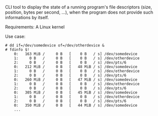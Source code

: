 
CLI tool to display the state of a running program's file descriptors (size, position, bytes per second, ...), when the program does not provide such informations by itself.

Requirements: A Linux kernel

Use case:

    # dd if=/dev/somedevice of=/dev/otherdevice &
    # fdinfo $!
        0:   163 MiB /     0 B   [    0 B   / s] /dev/somedevice
        1:     0 B   /     0 B   [    0 B   / s] /dev/otherdevice
        2:     0 B   /     0 B   [    0 B   / s] /dev/pts/6
        0:   212 MiB /     0 B   [   48 MiB / s] /dev/somedevice
        1:     0 B   /     0 B   [    0 B   / s] /dev/otherdevice
        2:     0 B   /     0 B   [    0 B   / s] /dev/pts/6
        0:   260 MiB /     0 B   [   47 MiB / s] /dev/somedevice
        1:     0 B   /     0 B   [    0 B   / s] /dev/otherdevice
        2:     0 B   /     0 B   [    0 B   / s] /dev/pts/6
        0:   305 MiB /     0 B   [   45 MiB / s] /dev/somedevice
        1:     0 B   /     0 B   [    0 B   / s] /dev/otherdevice
        2:     0 B   /     0 B   [    0 B   / s] /dev/pts/6
        0:   350 MiB /     0 B   [   44 MiB / s] /dev/somedevice
        ...


